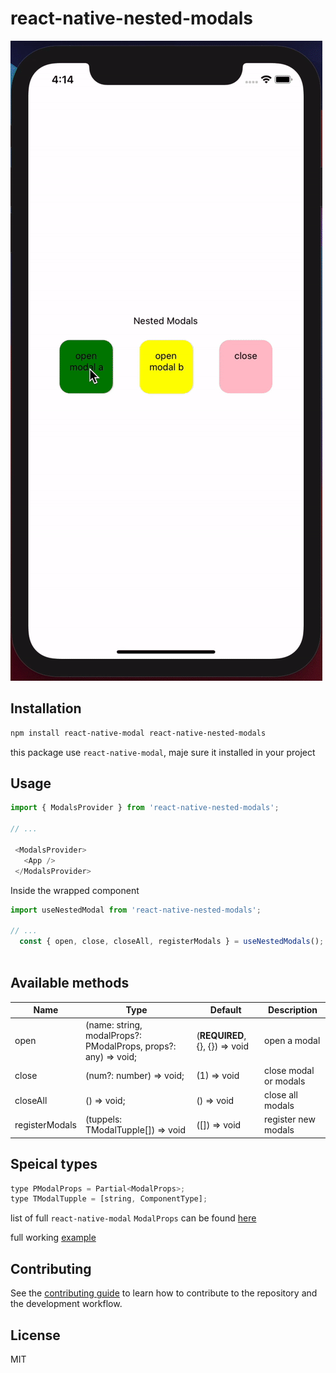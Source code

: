 # react-native-nested-modals

![react-native-nested-modals](nested-modals.gif)


## Installation

```sh
npm install react-native-modal react-native-nested-modals
```

this package use `react-native-modal`, maje sure it installed in your project
## Usage

```js
import { ModalsProvider } from 'react-native-nested-modals';

// ...

 <ModalsProvider>
   <App />
 </ModalsProvider>
```
Inside the wrapped component

```js
import useNestedModal from 'react-native-nested-modals';

// ...
  const { open, close, closeAll, registerModals } = useNestedModals();
 
```

## Available methods

| Name                           | Type             | Default                        | Description                                                                                                                                |
| ------------------------------ | ---------------- | ------------------------------ | ------------------------------------------------------------------------------------------------------------------------------------------ |
| open                    | (name: string, modalProps?: PModalProps, props?: any) => void; |  (**REQUIRED**, {}, {}) => void                   | open a modal
| close                    | (num?: number) => void; |  (1) => void                   | close modal or modals                         
| closeAll                    | () => void; |  () => void                   | close all modals 
| registerModals                    | (tuppels: TModalTupple[]) => void |  ([]) => void                   | register new modals 

## Speical types

```js
type PModalProps = Partial<ModalProps>;
type TModalTupple = [string, ComponentType];
```

list of full `react-native-modal` `ModalProps` can be found [here](https://github.com/react-native-modal/react-native-modal/blob/master/README.md)

full working [example](example/src)

## Contributing

See the [contributing guide](CONTRIBUTING.md) to learn how to contribute to the repository and the development workflow.

## License

MIT
